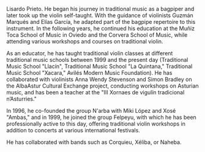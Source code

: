 Lisardo Prieto. He began his journey in traditional music as a bagpiper and later took up the violin self-taught. With the guidance of violinists Guzmán Marqués and Elías García, he adapted part of the bagpipe repertoire to this instrument. In the following years, he continued his education at the Muñiz Toca School of Music in Oviedo and the Corvera School of Music, while attending various workshops and courses on traditional violin.

As an educator, he has taught traditional violin classes at different traditional music schools between 1999 and the present day (Traditional Music School "Llacín", Traditional Music School "La Quintana," Traditional Music School "Xacara," Avilés Modern Music Foundation). He has collaborated with violinists Anna Wendy Stevenson and Simon Bradley on the AlbaAstur Cultural Exchange project, conducting workshops on Asturian music, and has been a teacher at the "III Xornaes de vigulín tradicional n’Asturries."

In 1996, he co-founded the group N'arba with Miki López and Xosé "Ambas," and in 1999, he joined the group Felpeyu, with which he has been professionally active to this day, offering traditional violin workshops in addition to concerts at various international festivals.

He has collaborated with bands such as Corquieu, Xéliba, or Naheba.

